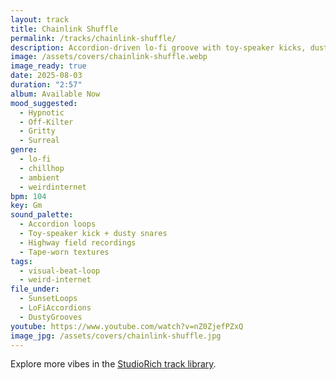 ```yaml
---
layout: track
title: Chainlink Shuffle
permalink: /tracks/chainlink-shuffle/
description: Accordion‑driven lo‑fi groove with toy‑speaker kicks, dusty snares, and highway field recordings stitched into a hypnotic sunset ritual.
image: /assets/covers/chainlink-shuffle.webp
image_ready: true
date: 2025-08-03
duration: "2:57"
album: Available Now
mood_suggested:
  - Hypnotic
  - Off-Kilter
  - Gritty
  - Surreal
genre:
  - lo-fi
  - chillhop
  - ambient
  - weirdinternet
bpm: 104
key: Gm
sound_palette:
  - Accordion loops
  - Toy-speaker kick + dusty snares
  - Highway field recordings
  - Tape-worn textures
tags:
  - visual-beat-loop
  - weird-internet
file_under:
  - SunsetLoops
  - LoFiAccordions
  - DustyGrooves
youtube: https://www.youtube.com/watch?v=nZ0ZjefPZxQ
image_jpg: /assets/covers/chainlink-shuffle.jpg
---
```


Explore more vibes in the [StudioRich track library](/tracks/).
